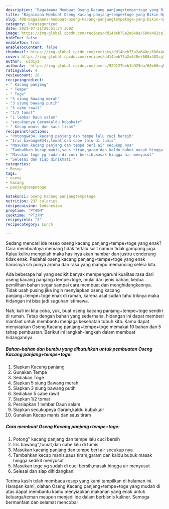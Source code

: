 ```yaml
---
description: "Bagaimana Membuat Oseng Kacang panjang+tempe+toge yang Bikin Ngiler"
title: "Bagaimana Membuat Oseng Kacang panjang+tempe+toge yang Bikin Ngiler"
slug: 408-bagaimana-membuat-oseng-kacang-panjangtempetoge-yang-bikin-ngiler
category: Uncategorized
date: 2021-07-21T20:51:34.369Z
image: https://img-global.cpcdn.com/recipes/dd14beb75a2a648e/680x482cq70/oseng-kacang-panjangtempetoge-foto-resep-utama.jpg
hideToc: false
enableToc: true
enableTocContent: false
thumbnail: https://img-global.cpcdn.com/recipes/dd14beb75a2a648e/680x482cq70/oseng-kacang-panjangtempetoge-foto-resep-utama.jpg
cover: https://img-global.cpcdn.com/recipes/dd14beb75a2a648e/680x482cq70/oseng-kacang-panjangtempetoge-foto-resep-utama.jpg
author:  widiya
authorAv:  https://img-global.cpcdn.com/users/929127beb1b929da/60x60cq50/avatar.jpg
ratingvalue: 4
reviewcount: 20
recipeingredient:
- " Kacang panjang"
- " Tempe"
- " Toge"
- "5 siung Bawang merah"
- "3 siung bawang putih"
- "5 cabe rawit"
- "1/2 tomat"
- "1 lembar Daun salam"
- "secukupnya Garamkaldu bubukair"
- " Kecap manis dan saus tiram"
recipeinstructions:
- "Potong&#34; kacang panjang dan tempe lalu cuci bersih"
- "Iris bawang&#34;,tomat,dan cabe lalu di tumis"
- "Masukan kacang panjang dan tempe beri air secukup nya"
- "Tambahkan kecap manis,saus tiram,garam dan kaldu bubuk masak hingga sedikit menyusut"
- "Masukan toge yg sudah di cuci bersih,masak hingga air menyusut"
- "Selesai dan siap dinikmati!"
categories:
- Resep
tags:
- oseng
- kacang
- panjangtempetoge

katakunci: oseng kacang panjangtempetoge 
nutrition: 237 calories
recipecuisine: Indonesian
preptime: "PT40M"
cooktime: "PT37M"
recipeyield: "3"
recipecategory: Lunch

---
```



Sedang mencari ide resep oseng kacang panjang+tempe+toge yang enak? Cara membuatnya memang tidak terlalu sulit namun tidak gampang juga. Kalau keliru mengolah maka hasilnya akan hambar dan justru cenderung tidak enak. Padahal oseng kacang panjang+tempe+toge yang enak harusnya sih punya aroma dan rasa yang mampu memancing selera kita.




Ada beberapa hal yang sedikit banyak mempengaruhi kualitas rasa dari oseng kacang panjang+tempe+toge, mulai dari jenis bahan, kedua pemilihan bahan segar sampai cara membuat dan menghidangkannya. Tidak usah pusing jika ingin menyiapkan oseng kacang panjang+tempe+toge enak di rumah, karena asal sudah tahu triknya maka hidangan ini bisa jadi suguhan istimewa.


Nah, kali ini kita coba, yuk, buat oseng kacang panjang+tempe+toge sendiri di rumah. Tetap dengan bahan yang sederhana, hidangan ini dapat memberi manfaat untuk membantu menjaga kesehatan tubuh kita. Kamu dapat menyiapkan Oseng Kacang panjang+tempe+toge memakai 10 bahan dan 5 tahap pembuatan. Berikut ini langkah-langkah dalam membuat hidangannya.

<!--inarticleads1-->

##### Bahan-bahan dan bumbu yang dibutuhkan untuk pembuatan Oseng Kacang panjang+tempe+toge:

1. Siapkan  Kacang panjang
1. Gunakan  Tempe
1. Sediakan  Toge
1. Siapkan 5 siung Bawang merah
1. Siapkan 3 siung bawang putih
1. Sediakan 5 cabe rawit
1. Siapkan 1/2 tomat
1. Persiapkan 1 lembar Daun salam
1. Siapkan secukupnya Garam,kaldu bubuk,air
1. Gunakan  Kecap manis dan saus tiram




<!--inarticleads2-->

##### Cara membuat Oseng Kacang panjang+tempe+toge:

1. Potong&#34; kacang panjang dan tempe lalu cuci bersih
1. Iris bawang&#34;,tomat,dan cabe lalu di tumis
1. Masukan kacang panjang dan tempe beri air secukup nya
1. Tambahkan kecap manis,saus tiram,garam dan kaldu bubuk masak hingga sedikit menyusut
1. Masukan toge yg sudah di cuci bersih,masak hingga air menyusut
1. Selesai dan siap dihidangkan!



Terima kasih telah membaca resep yang kami tampilkan di halaman ini. Harapan kami, olahan Oseng Kacang panjang+tempe+toge yang mudah di atas dapat membantu kamu menyiapkan makanan yang enak untuk keluarga/teman maupun menjadi ide dalam berbisnis kuliner. Semoga bermanfaat dan selamat mencoba!
